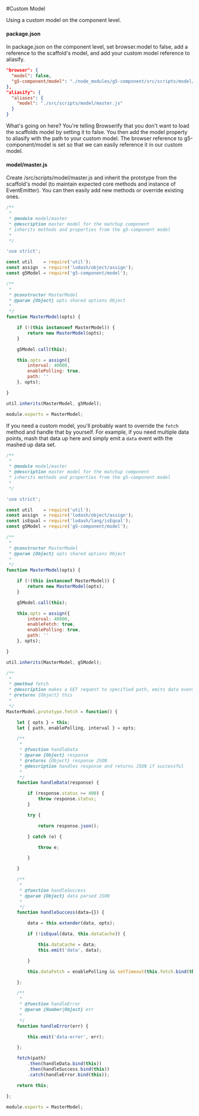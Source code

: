 #Custom Model

Using a custom model on the component level.

#### package.json

In package.json on the component level, set browser.model to false, add a reference to the scaffold's model, and add your custom model reference to aliasify.

```json
"browser": {
  "model": false,
  "g5-component/model": "./node_modules/g5-component/src/scripts/model/master.js"
},
"aliasify": {
  "aliases": {
    "model": "./src/scripts/model/master.js"
  }
}
```

What's going on here? You're telling Browserify that you don't want to load the scaffolds model by setting it to false. You then add the model property to aliasify with the path to your custom model. The browser reference to g5-component/model is set so that we can easily reference it in our custom model.

#### model/master.js

Create /src/scripts/model/master.js and inherit the prototype from the scaffold's model (to maintain expected core methods and instance of EventEmitter). You can then easily add new methods or override existing ones.

```js
/**
 *
 * @module model/master
 * @description master model for the matchup component
 * inherits methods and properties from the g5-component model
 *
 */

'use strict';

const util    = require('util');
const assign  = require('lodash/object/assign');
const g5Model = require('g5-component/model');

/**
 *
 * @constructor MasterModel
 * @param {Object} opts shared options Object
 *
 */
function MasterModel(opts) {

    if (!(this instanceof MasterModel)) {
        return new MasterModel(opts);
    }

    g5Model.call(this);

    this.opts = assign({
        interval: 40000,
        enablePolling: true,
        path: ''
    }, opts);

}

util.inherits(MasterModel, g5Model);

module.exports = MasterModel;
```

If you need a custom model, you'll probably want to override the `fetch` method and handle that by yourself. For example, if you need multiple data points, mash that data up here and simply emit a `data` event with the mashed up data set.


```js
/**
 *
 * @module model/master
 * @description master model for the matchup component
 * inherits methods and properties from the g5-component model
 *
 */

'use strict';

const util    = require('util');
const assign  = require('lodash/object/assign');
const isEqual = require('lodash/lang/isEqual');
const g5Model = require('g5-component/model');

/**
 *
 * @constructor MasterModel
 * @param {Object} opts shared options Object
 *
 */
function MasterModel(opts) {

    if (!(this instanceof MasterModel)) {
        return new MasterModel(opts);
    }

    g5Model.call(this);

    this.opts = assign({
        interval: 40000,
        enableFetch: true,
        enablePolling: true,
        path: ''
    }, opts);

}

util.inherits(MasterModel, g5Model);

/**
 *
 * @method fetch
 * @description makes a GET request to specified path, emits data event, expecting JSON by default
 * @returns {Object} this
 *
 */
MasterModel.prototype.fetch = function() {

    let { opts } = this;
    let { path, enablePolling, interval } = opts;

    /**
     *
     * @function handleData
     * @param {Object} response
     * @returns {Object} response JSON
     * @description handles response and returns JSON if successful
     *
     */
    function handleData(response) {

        if (response.status >= 400) {
            throw response.status;
        }

        try {

            return response.json();

        } catch (e) {

            throw e;

        }

    }

    /**
     *
     * @function handleSuccess
     * @param {Object} data parsed JSON
     *
     */
    function handleSuccess(data={}) {

        data = this.extender(data, opts);

        if (!isEqual(data, this.dataCache)) {

            this.dataCache = data;
            this.emit('data', data);

        }

        this.dataFetch = enablePolling && setTimeout(this.fetch.bind(this), interval);

    };

    /**
     *
     * @function handleError
     * @param {Number|Object} err
     *
     */
    function handleError(err) {

        this.emit('data-error', err);

    };

    fetch(path)
        .then(handleData.bind(this))
        .then(handleSuccess.bind(this))
        .catch(handleError.bind(this));

    return this;

};

module.exports = MasterModel;
```
